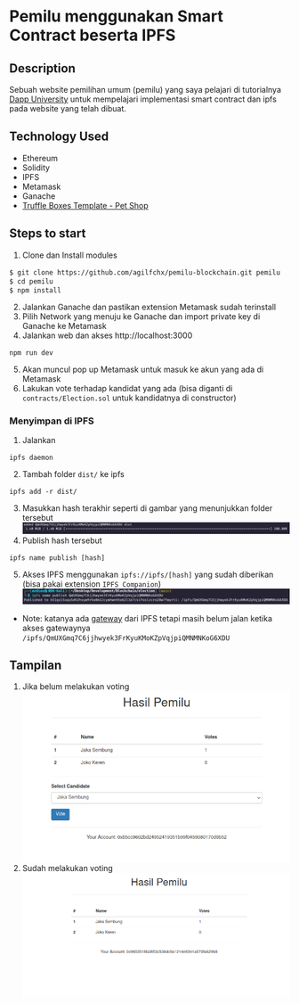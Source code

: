 # Pemilu menggunakan Smart Contract beserta IPFS

## Description

Sebuah website pemilihan umum (pemilu) yang saya pelajari di tutorialnya [Dapp University](https://www.youtube.com/watch?v=3681ZYbDSSk&t=5801s) untuk mempelajari implementasi smart contract dan ipfs pada website yang telah dibuat.

## Technology Used

- Ethereum
- Solidity
- IPFS
- Metamask
- Ganache
- [Truffle Boxes Template - Pet Shop](https://trufflesuite.com/boxes/pet-shop/)

## Steps to start

1. Clone dan Install modules

```
$ git clone https://github.com/agilfchx/pemilu-blockchain.git pemilu
$ cd pemilu
$ npm install
```

2. Jalankan Ganache dan pastikan extension Metamask sudah terinstall
3. Pilih Network yang menuju ke Ganache dan import private key di Ganache ke Metamask
4. Jalankan web dan akses http://localhost:3000

```
npm run dev
```

5. Akan muncul pop up Metamask untuk masuk ke akun yang ada di Metamask
6. Lakukan vote terhadap kandidat yang ada (bisa diganti di `contracts/Election.sol` untuk kandidatnya di constructor)

### Menyimpan di IPFS

1. Jalankan

```
ipfs daemon
```

2. Tambah folder `dist/` ke ipfs

```
ipfs add -r dist/
```

3. Masukkan hash terakhir seperti di gambar yang menunjukkan folder tersebut
   ![hash](./img/hashfolder.png)
4. Publish hash tersebut

```
ipfs name publish [hash]
```

5. Akses IPFS menggunakan `ipfs://ipfs/[hash]` yang sudah diberikan (bisa pakai extension `IPFS Companion`)
   ![hash](./img/publish.png)

- Note: katanya ada [gateway](https://docs.ipfs.tech/concepts/ipfs-gateway/#gateway-providers) dari IPFS tetapi masih belum jalan ketika akses gatewaynya `/ipfs/QmUXGmq7C6jjhwyek3FrKyuKMoKZpVqjpiQMNMNKoG6XDU`

## Tampilan

1.  Jika belum melakukan voting
    ![hash](./img/nonvoted.png)
2.  Sudah melakukan voting
    ![hash](./img/voted.png)
